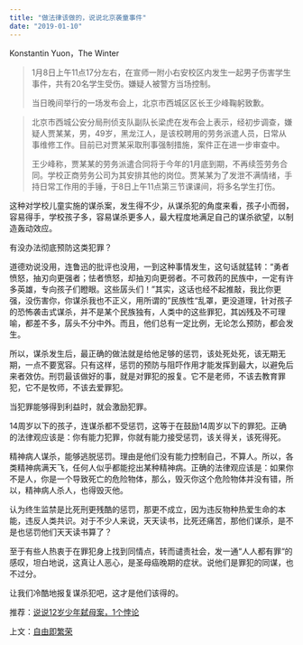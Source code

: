 ```yaml
---
title: "做法律该做的，说说北京袭童事件"
date: "2019-01-10"
---
```


Konstantin Yuon，The Winter

> 1月8日上午11点17分左右，在宣师一附小右安校区内发生一起男子伤害学生事件，共有20名学生受伤。嫌疑人被警方当场控制。
> 
> 当日晚间举行的一场发布会上，北京市西城区区长王少峰鞠躬致歉。

> 北京市西城公安分局刑侦支队副队长梁虎在发布会上表示，经初步调查，嫌疑人贾某某，男，49岁，黑龙江人，是该校聘用的劳务派遣人员，日常从事维修工作。目前已对贾某采取刑事强制措施，案件正在进一步审查中。
> 
> 王少峰称，贾某某的劳务派遣合同将于今年的1月底到期，不再续签劳务合同。学校正商劳务公司为其安排其他的岗位。贾某某为了发泄不满情绪，手持日常工作用的手锤，于8日上午11点第三节课课间，将多名学生打伤。

这种对学校儿童实施的谋杀案，发生得不少，从谋杀犯的角度来看，孩子小而弱，容易得手，学校孩子多，容易谋杀更多人，最大程度地满足自己的谋杀欲望，以制造轰动效应。

有没办法彻底预防这类犯罪？

道德劝说没用，连鲁迅的批评也没用，一到这种事情发生，这句话就猛转：“勇者愤怒，抽刃向更强者；怯者愤怒，却抽刃向更弱者。不可救药的民族中，一定有许多英雄，专向孩子们瞪眼。这些孱头们！”其实，这话也经不起推敲，我比你更强，没伤害你，你谋杀我也不正义，用所谓的”民族性“乱罩，更没道理，针对孩子的恐怖袭击式谋杀，并不是某个民族独有，人类中的这些罪犯，其凶残及不可理喻，都差不多，孱头不分中外。而且，他们总有一定比例，无论怎么预防，都会发生。

所以，谋杀发生后，最正确的做法就是给他足够的惩罚，该处死处死，该无期无期，一点不要宽容。只有这样，惩罚的预防与阻吓作用才能发挥到最大，以避免后来者效仿。刑罚最该做好的事，就是对罪犯的报复。它不是老师，不该去教育罪犯，它不是牧师，不该去爱罪犯。

当犯罪能够得到利益时，就会激励犯罪。

14周岁以下的孩子，连谋杀都不受惩罚，这等于在鼓励14周岁以下的罪犯。正确的法律观应该是：你有能力犯罪，你就有能力接受惩罚，该关得关，该死得死。

精神病人谋杀，能够逃脱惩罚。理由是他们没有能力控制自己，不算人。所以，各类精神病满天飞，任何人似乎都能挖出某种精神病。正确的法律观应该是：如果你不是人，你是一个导致死亡的危险物体，那么，毁灭你这个危险物体并没有错，所以，精神病人杀人，也得毁灭他。

认为终生监禁是比死刑更残酷的惩罚，那更不成立，因为违反物种热爱生命的本能，违反人类共识。对于不少人来说，天天读书，比死还痛苦，那他们谋杀，是不是也惩罚他们天天读书算了？

至于有些人热衷于在罪犯身上找到同情点，转而谴责社会，发一通“人人都有罪“的感叹，坦白地说，这真让人恶心，是圣母癌晚期的症状。说他们是罪犯的同谋，也不过分。

让我们冷酷地报复谋杀犯吧，这才是他们该得的。

推荐：[说说12岁少年弑母案，1个悖论](http://mp.weixin.qq.com/s?__biz=MjM5NDU0Mjk2MQ==&mid=2651631983&idx=1&sn=1e025f62f3e0901b550a378edb2704a5&chksm=bd7e35718a09bc672c849bdc38db2ff4947654ec44898482fd43df88ce4af24a7959ef4d26ae&scene=21#wechat_redirect)

上文：[自由即繁荣](http://mp.weixin.qq.com/s?__biz=MjM5NDU0Mjk2MQ==&mid=2651632293&idx=1&sn=b79a54ca1ba741b98446f36147cd3d78&chksm=bd7e36bb8a09bfad38630957923e8db1f3a5a199414f640fd38436b7f949eb10ae5750496d2e&scene=21#wechat_redirect)
